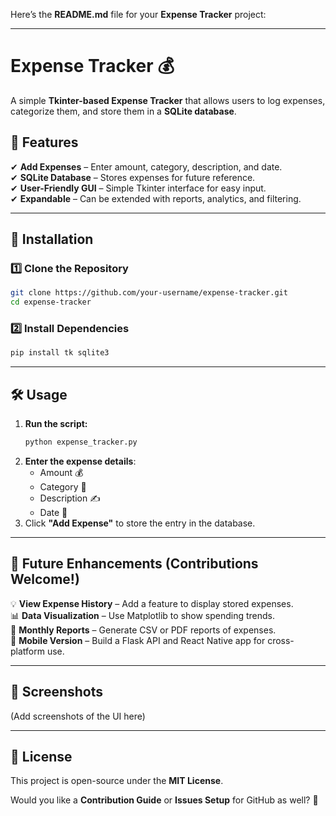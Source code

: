 Here’s the **README.md** file for your **Expense Tracker** project:  

---

# **Expense Tracker 💰**  
A simple **Tkinter-based Expense Tracker** that allows users to log expenses, categorize them, and store them in a **SQLite database**.  

## **📌 Features**  
✔ **Add Expenses** – Enter amount, category, description, and date.  
✔ **SQLite Database** – Stores expenses for future reference.  
✔ **User-Friendly GUI** – Simple Tkinter interface for easy input.  
✔ **Expandable** – Can be extended with reports, analytics, and filtering.  

---

## **🚀 Installation**  

### **1️⃣ Clone the Repository**  
```bash
git clone https://github.com/your-username/expense-tracker.git
cd expense-tracker
```

### **2️⃣ Install Dependencies**  
```bash
pip install tk sqlite3
```

---

## **🛠 Usage**  
1. **Run the script:**  
   ```bash
   python expense_tracker.py
   ```
2. **Enter the expense details**:  
   - Amount 💰  
   - Category 📂  
   - Description ✍  
   - Date 📅  
3. Click **"Add Expense"** to store the entry in the database.  

---

## **📌 Future Enhancements (Contributions Welcome!)**  
💡 **View Expense History** – Add a feature to display stored expenses.  
📊 **Data Visualization** – Use Matplotlib to show spending trends.  
📆 **Monthly Reports** – Generate CSV or PDF reports of expenses.  
📱 **Mobile Version** – Build a Flask API and React Native app for cross-platform use.  

---

## **📸 Screenshots**  
(Add screenshots of the UI here)  

---

## **📜 License**  
This project is open-source under the **MIT License**.  

Would you like a **Contribution Guide** or **Issues Setup** for GitHub as well? 🚀
